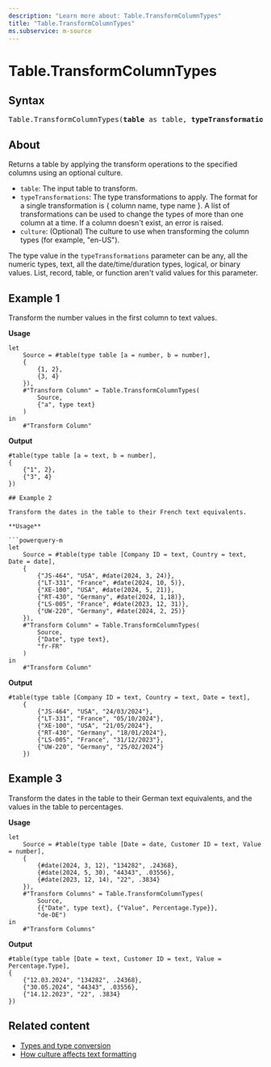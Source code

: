 ```yaml
---
description: "Learn more about: Table.TransformColumnTypes"
title: "Table.TransformColumnTypes"
ms.subservice: m-source
---
```

# Table.TransformColumnTypes

## Syntax

<pre>
Table.TransformColumnTypes(<b>table</b> as table, <b>typeTransformations</b> as list, optional <b>culture</b> as nullable text) as table
</pre>
  
## About

Returns a table by applying the transform operations to the specified columns using an optional culture.

* `table`: The input table to transform.
* `typeTransformations`: The type transformations to apply. The format for a single transformation is { column name, type name }. A list of transformations can be used to change the types of more than one column at a time. If a column doesn't exist, an error is raised.
* `culture`: (Optional) The culture to use when transforming the column types (for example, "en-US").

The type value in the `typeTransformations` parameter can be any, all the numeric types, text, all the date/time/duration types, logical, or binary values. List, record, table, or function aren't valid values for this parameter.

## Example 1

Transform the number values in the first column to text values.

**Usage**

```powerquery-m
let
    Source = #table(type table [a = number, b = number],
    {
        {1, 2},
        {3, 4}
    }),
    #"Transform Column" = Table.TransformColumnTypes(
        Source, 
        {"a", type text}
    )
in
    #"Transform Column"
```

**Output**

```powerquery-m
#table(type table [a = text, b = number],
{
    {"1", 2},
    {"3", 4}
})

## Example 2

Transform the dates in the table to their French text equivalents.

**Usage**

```powerquery-m
let
    Source = #table(type table [Company ID = text, Country = text, Date = date],
    {
        {"JS-464", "USA", #date(2024, 3, 24)},
        {"LT-331", "France", #date(2024, 10, 5)},
        {"XE-100", "USA", #date(2024, 5, 21)},
        {"RT-430", "Germany", #date(2024, 1,18)},
        {"LS-005", "France", #date(2023, 12, 31)},
        {"UW-220", "Germany", #date(2024, 2, 25)}
    }),
    #"Transform Column" = Table.TransformColumnTypes(
        Source,
        {"Date", type text},
        "fr-FR"
    )
in
    #"Transform Column"
```

**Output**

```powerquery-m
#table(type table [Company ID = text, Country = text, Date = text],
    {
        {"JS-464", "USA", "24/03/2024"},
        {"LT-331", "France", "05/10/2024"},
        {"XE-100", "USA", "21/05/2024"},
        {"RT-430", "Germany", "18/01/2024"},
        {"LS-005", "France", "31/12/2023"},
        {"UW-220", "Germany", "25/02/2024"}
    })
```

## Example 3

Transform the dates in the table to their German text equivalents, and the values in the table to percentages.

**Usage**

```powerquery-m
let
    Source = #table(type table [Date = date, Customer ID = text, Value = number],
    {
        {#date(2024, 3, 12), "134282", .24368},
        {#date(2024, 5, 30), "44343", .03556},
        {#date(2023, 12, 14), "22", .3834}
    }),
    #"Transform Columns" = Table.TransformColumnTypes(
        Source, 
        {{"Date", type text}, {"Value", Percentage.Type}},
        "de-DE") 
in
    #"Transform Columns"
```

**Output**

```powerquery-m
#table(type table [Date = text, Customer ID = text, Value = Percentage.Type],
{
    {"12.03.2024", "134282", .24368},
    {"30.05.2024", "44343", .03556},
    {"14.12.2023", "22", .3834}
})
```
   
## Related content

* [Types and type conversion](type-conversion.md)
* [How culture affects text formatting](how-culture-affects-text-formatting.md)
